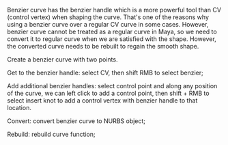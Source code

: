 Benzier curve has the benzier handle which is a more powerful tool than CV (control vertex) when shaping the curve. That's one of the reasons why using a benzier curve over a regular CV curve in some cases. However, benzier curve cannot be treated as a regular curve in Maya, so we need to convert it to regular curve when we are satisfied with the shape. However, the converted curve needs to be rebuilt to regain the smooth shape.

Create a benzier curve with two points.

Get to the benzier handle:
select CV, then shift RMB to select benzier;

Add additional benzier handles:
select control point and along any position of the curve, we can left click to add a control point, then shift + RMB to select insert knot to add a control vertex with benzier handle to that location.

Convert:
convert benzier curve to NURBS object;

Rebuild:
rebuild curve function;
